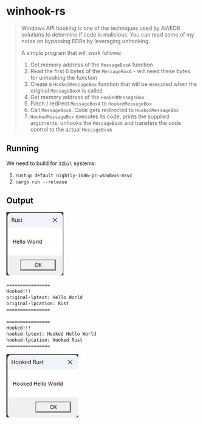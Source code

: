 # winhook-rs

> Windows API hooking is one of the techniques used by AV/EDR solutions to determine if code is malicious. You can read
> some of my notes on bypassing EDRs by leveraging unhooking.
>
> A simple program that will work follows:
>
> 1. Get memory address of the `MessageBoxA` function
> 2. Read the first 6 bytes of the `MessageBoxA` - will need these bytes for unhooking the function
> 3. Create a `HookedMessageBox` function that will be executed when the original `MessageBoxA` is called
> 4. Get memory address of the `HookedMessageBox`
> 5. Patch / redirect `MessageBoxA` to `HookedMessageBox`
> 6. Call `MessageBoxA`. Code gets redirected to `HookedMessageBox`
> 7. `HookedMessageBox` executes its code, prints the supplied arguments, unhooks the `MessageBoxA` and transfers the
     code control to the actual `MessageBoxA`

## Running

We need to build for `32bit` systems:

1. `rustup default nightly-i686-pc-windows-msvc`
2. `cargo run --release`

## Output

![MessageBox popup](resources/original_popup.png)
```
================
Hooked!!!
original-lptext: Hello World
original-lpcation: Rust
================

================
Hooked!!!
hooked-lptext: Hooked Hello World
hooked-lpcation: Hooked Rust
================
```
![MessageBox popup](resources/hooked_popup.png)

